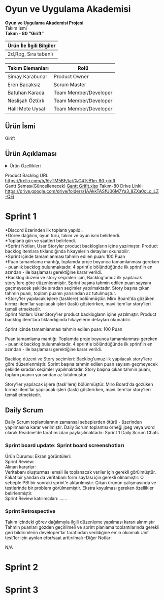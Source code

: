 # Oyun ve Uygulama Akademisi
**Oyun ve Uygulama Akademisi Projesi** </br>
Takım İsmi   
**Takım - 80 "Girift"**

| Ürün İle İlgili Bilgiler |
| -------------|
|2d,Rpg, Sıra tabanlı|


| Takım Elemanları | Rolü |
| ------------- | ------------- |
| Simay Karabunar  |  Product Owner |
| Eren Bacaksız | Scrum Master |
| Batuhan Karaca | Team Member/Developer |
| Neslişah Öztürk | Team Member/Developer |
| Halil Mete Uysal | Team Member/Developer |

## Ürün İsmi </br>
Girift

## Ürün Açıklaması</br>

<details><summary>Ürün Özellikleri</summary>
<p>
Bir askerin macerasını anlatan 2D Rpg türünde oyunu
</p>
</details>

Product Backlog URL</br>
https://trello.com/b/5lvTM5BF/tak%C4%B1m-80-girift </br>
Gantt Şeması(Güncellenecek)
[Gantt Grifit.xlsx](https://github.com/BatuhanKaraca99/OyunveUygulamaAkademisi/files/8557086/Gantt.Grifit.xlsx)
Takım-80 Drive Linki: https://drive.google.com/drive/folders/1AAkkTASfU06M7Ya3_8ZXa0cLd_LZ-QEj 


# Sprint 1</br>
*Discord üzerinden ilk toplantı yapıldı.</br>
*Görev dağılımı, oyun türü, takım ve oyun ismi belirlendi.</br> 
*Toplantı gün ve saatleri belirlendi.</br>
*Sprint Notları, User Storyler product backlogların içine yazılmıştır. Product backlog itemlara tıklandığında hikayelerin detayları okunabilir.</br>
*Sprint içinde tamamlanması tahmin edilen puan: 100 Puan</br>
*Puan tamamlama mantığı, toplamda proje boyunca tamamlanması gereken - puanlık backlog bulunmaktadır. 4 sprint'e bölündüğünde ilk sprint'in en azından - ile başlaması gerektiğine karar verildi.</br>
*Backlog düzeni ve story seçimleri için, Backlog'umuz ilk yapılacak story'lere göre düzenlenmiştir. Sprint başına tahmin edilen puan sayısını geçmeyecek şekilde sıradan seçimler yapılmaktadır. Story başına çıkan tahmin puanı, toplam puanın yarısından az tutulmuştur.</br>
*Story'ler yapılacak işlere (tasklere) bölünmüştür. Miro Board'da gözüken kırmızı item'lar yapılacak işleri (task) gösterirken, mavi item'lar story'leri temsil etmektedir.</br>
Sprint Notları: User Story'ler product backlogların içine yazılmıştır. Product backlog item'lara tıklandığında hikayelerin detayları okunabilir.</br>

Sprint içinde tamamlanması tahmin edilen puan: 100 Puan</br>

Puan tamamlama mantığı: Toplamda proje boyunca tamamlanması gereken - puanlık backlog bulunmaktadır. 4 sprint'e bölündüğünde ilk sprint'in en azından - ile başlaması gerektiğine karar verildi.</br>

Backlog düzeni ve Story seçimleri: Backlog'umuz ilk yapılacak story'lere göre düzenlenmiştir. Sprint başına tahmin edilen puan sayısını geçmeyecek şekilde sıradan seçimler yapılmaktadır. Story başına çıkan tahmin puanı, toplam puanın yarısından az tutulmuştur.</br>

Story'ler yapılacak işlere (task'lere) bölünmüştür. Miro Board'da gözüken kırmızı item'lar yapılacak işleri (task) gösterirken, mavi item'lar story'leri temsil etmektedir.</br>

## Daily Scrum 
Daily Scrum toplantılarının zamansal sebeplerden ötürü - üzerinden yapılmasına karar verilmiştir. Daily Scrum toplantısı örneği jpeg veya word olarak Readme'de tarafımızdan paylaşılmaktadır: Sprint 1 Daily Scrum Chats</br>

### Sprint board update: Sprint board screenshotları</br>
Ürün Durumu: Ekran görüntüleri:</br>
Sprint Review:</br> Alınan kararlar:</br> Veritabanı oluşturması email ile toplanacak veriler için gerekli görülmüştür. Fakat bir yandan da veritabanı form sayfası için gerekli olmamıştır. O sebeple PBI bir sonraki sprint'e aktarılmıştır. Çıkan ürünün çalışmasında ve testlerinde bir problem görülmemiştir. Ekstra koyulması gereken özellikler belirlenmiştir.</br> Sprint Review katılımcıları: ......</br>

### Sprint Retrospective</br>

Takım içindeki görev dağılımıyla ilgili düzenleme yapılması kararı alınmıştır
Tahmin puanları gözden geçirilmeli ve sprint planlama toplantılarında gerekli geri bildirimlerin developer'lar tarafından verildiğine emin olunmalı
Unit test'ler için ayrılan efor/saat arttırılmalı
-Diğer Notlar:

N/A

# Sprint 2</br>
# Sprint 3</br>
